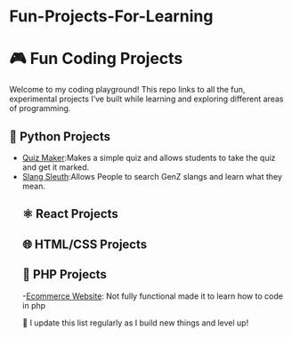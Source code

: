 # Fun-Projects-For-Learning
# 🎮 Fun Coding Projects

Welcome to my coding playground! This repo links to all the fun, experimental projects I’ve built while learning and exploring different areas of programming.

## 🐍 Python Projects

- [Quiz Maker](https://github.com/Xain1501/QuizMaker.git):Makes a simple quiz and allows students to take the quiz and get it marked.
- [Slang Sleuth](https://github.com/Xain1501/SlangSleuth.git):Allows People to search GenZ slangs and learn what they mean.
  <!---
- [To-Do CLI](https://github.com/Xain1501/todo-cli)
- [Password Generator](https://github.com/Xain1501/password-generator)
--->

## 💻 JavaScript Projects
<!---
- [Click Counter](https://github.com/Xain1501/click-counter)
- [Simple Calculator](https://github.com/Xain1501/simple-calculator)
--->
## ⚛️ React Projects
<!---
- [Quotes Generator](https://github.com/Xain1501/quotes-generator)
- [Pomodoro Timer](https://github.com/Xain1501/pomodoro-react)
--->
## 🌐 HTML/CSS Projects
<!---
- [Personal Portfolio](https://github.com/Xain1501/portfolio-site)

--->
## 🐘 PHP Projects
-[Ecommerce Website](https://xain_@bitbucket.org/personalxain1501/zainswebsiteusingphp.git): Not fully functional made it to learn how to code in php




📌 I update this list regularly as I build new things and level up!
